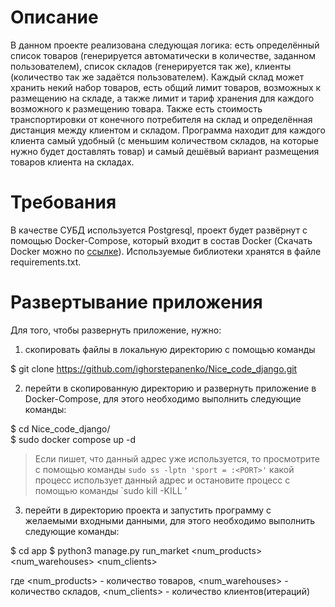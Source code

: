 # Описание

В данном проекте реализована следующая логика: есть определённый список товаров (генерируется автоматически в количестве, заданном пользователем), список складов (генерируется так же), клиенты (количество так же задаётся пользователем). Каждый склад может хранить некий набор товаров, есть общий лимит товаров, возможных к размещению на складе, а также лимит и тариф хранения для каждого возможного к размещению товара. Также есть стоимость транспортировки от конечного потребителя на склад и определённая дистанция между клиентом и складом.
Программа находит для каждого клиента самый удобный (с меньшим количеством складов, на которые нужно будет доставлять товар) и самый дешёвый вариант размещения товаров клиента на складах.

# Требования

В качестве СУБД используется Postgresql, проект будет развёрнут с помощью Docker-Compose, который входит в состав Docker (Скачать Docker можно по [ссылке](https://docs.docker.com/get-docker/)). Используемые библиотеки хранятся в файле requirements.txt.

# Развертывание приложения

Для того, чтобы развернуть приложение, нужно:

1) скопировать файлы в локальную директорию с помощью команды

  $ git clone https://github.com/ighorstepanenko/Nice_code_django.git

2) перейти в скопированную директорию и развернуть приложение в Docker-Compose, для этого необходимо выполнить следующие команды:

  $ cd Nice_code_django/  
  $ sudo docker compose up -d

> Если пишет, что данный адрес уже используется, то просмотрите с помощью команды `sudo ss -lptn 'sport = :<PORT>'` какой процесс использует данный адрес и остановите процесс с помощью команды `sudo kill -KILL <PID>'

3) перейти в директорию проекта и запустить программу с желаемыми входными данными, для этого необходимо выполнить следующие команды:

  $ cd app 
  $ python3 manage.py run_market <num_products> <num_warehouses> <num_clients>

где <num_products> - количество товаров, <num_warehouses> - количество складов, <num_clients> - количество клиентов(итераций)


